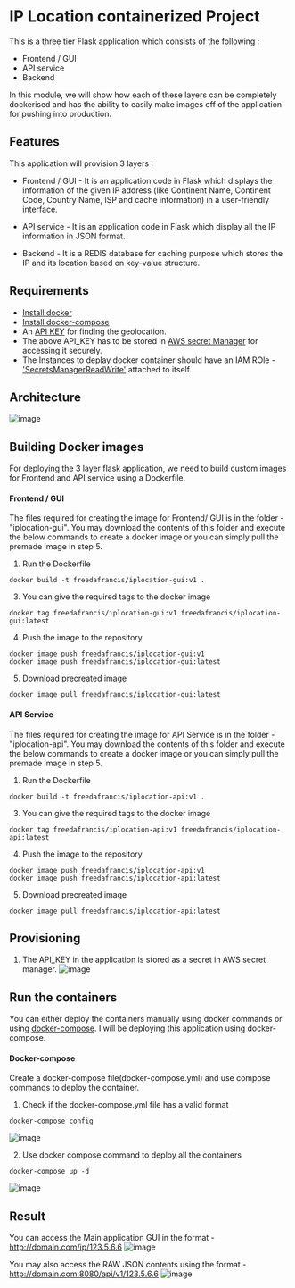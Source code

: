 # IP Location containerized Project

This is a three tier Flask application which consists of the following :
  - Frontend / GUI
  - API service
  - Backend

In this module, we will show how each of these layers can be completely dockerised and has the ability to easily make images off of the application for pushing into production.

## Features

This application will provision 3 layers :

  - Frontend / GUI - It is an application code in Flask which displays the information of the given IP address (like Continent Name, Continent Code, Country Name, ISP and cache information) in a user-friendly interface. 
  
  - API service - It is an application code in Flask which display all the IP information in JSON format. 
  
  - Backend - It is a REDIS database for caching purpose which stores the IP and its location based on key-value structure.

## Requirements
- [Install docker](https://docs.docker.com/engine/install/)
- [Install docker-compose](https://docs.docker.com/compose/install/)
- An [API KEY](https://app.ipgeolocation.io/) for finding the geolocation.
- The above API_KEY has to be stored in [AWS secret Manager](https://aws.amazon.com/secrets-manager/) for accessing it securely.
- The Instances to deplay docker container should have an IAM ROle - ['SecretsManagerReadWrite'](https://docs.aws.amazon.com/secretsmanager/latest/userguide/reference_available-policies.html) attached to itself.

## Architecture

![image](https://user-images.githubusercontent.com/93197553/147599450-91a0db16-9756-4195-b866-e79f7798f9ac.png)


## Building Docker images
For deploying the 3 layer flask application, we need to build custom images for Frontend and API service using a Dockerfile.

#### Frontend / GUI

The files required for creating the image for Frontend/ GUI is in the folder - "iplocation-gui". You may download the contents of this folder and execute the below commands to create a docker image or you can simply pull the premade image in step 5.

1. Run the Dockerfile
```
docker build -t freedafrancis/iplocation-gui:v1 .
```
3. You can give the required tags to the docker image
```
docker tag freedafrancis/iplocation-gui:v1 freedafrancis/iplocation-gui:latest
```
4. Push the image to the repository
```
docker image push freedafrancis/iplocation-gui:v1
docker image push freedafrancis/iplocation-gui:latest
```
5. Download precreated image
```
docker image pull freedafrancis/iplocation-gui:latest
```

#### API Service

The files required for creating the image for API Service is in the folder - "iplocation-api". You may download the contents of this folder and execute the below commands to create a docker image or you can simply pull the premade image in step 5.

1. Run the Dockerfile
```
docker build -t freedafrancis/iplocation-api:v1 .
```
3. You can give the required tags to the docker image
```
docker tag freedafrancis/iplocation-api:v1 freedafrancis/iplocation-api:latest
```
4. Push the image to the repository
```
docker image push freedafrancis/iplocation-api:v1
docker image push freedafrancis/iplocation-api:latest
```
5. Download precreated image
```
docker image pull freedafrancis/iplocation-api:latest
```

## Provisioning

1. The API_KEY in the application is stored as a secret in AWS secret manager.
![image](https://user-images.githubusercontent.com/93197553/147587836-ed0dba63-93fe-4dbb-8847-a869ccee7a68.png)


## Run the containers 

You can either deploy the containers manually using docker commands or using [docker-compose](https://docs.docker.com/compose/install/). I will be deploying this application using docker-compose.

#### Docker-compose
Create a docker-compose file(docker-compose.yml) and use compose commands to deploy the container.

1. Check if the docker-compose.yml file has a valid format
```
docker-compose config
```
![image](https://user-images.githubusercontent.com/93197553/147594193-db14679e-425e-4cb3-9844-cd1b4a597ffc.png)

2. Use docker compose command to deploy all the containers
```
docker-compose up -d
```
![image](https://user-images.githubusercontent.com/93197553/147594775-fa77ca87-5977-45c7-a381-b7d03dd45651.png)

## Result

You can access the Main application GUI in the format - http://domain.com/ip/123.5.6.6
![image](https://user-images.githubusercontent.com/93197553/147588525-34b7fa80-0968-4984-bc1f-8f8598a7642b.png)

You may also access the RAW JSON contents using the format - http://domain.com:8080/api/v1/123.5.6.6
![image](https://user-images.githubusercontent.com/93197553/147588754-544497d1-a752-43a3-a15c-36c3fc58cd4f.png)

